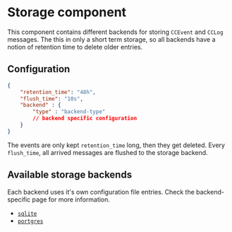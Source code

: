 <!--
---
title: Storage backends
description: Storage backends for cc-event-store
categories: [cc-event-store]
tags: ['Admin']
weight: 1
hugo_path: docs/reference/cc-event-store/storage/_index.md
---
-->

# Storage component

This component contains different backends for storing `CCEvent` and `CCLog` messages. The this in only a short term storage, so all backends have a notion of retention time to delete older entries.

## Configuration

```json
{
    "retention_time": "48h",
    "flush_time": "10s",
    "backend" : {
        "type" : "backend-type"
        // backend specific configuration
    }
}
```

The events are only kept `retention_time` long, then they get deleted. Every `flush_time`, all arrived messages are flushed to the storage backend.

## Available storage backends

Each backend uses it's own configuration file entries. Check the backend-specific page for more information.

- [`sqlite`](./sqliteStorage.md)
- [`portgres`](./postgresStorage.md)
